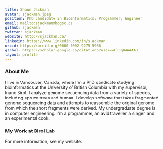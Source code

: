 ```yaml
---
title: Shaun Jackman
avatar: sjackman.jpeg
position: PhD Candidate in Bioinformatics; Programmer; Engineer
email: mailto:sjackman@bcgsc.ca
github: sjackman
twitter: sjackman
website: http://sjackman.ca/
linkedin: https://www.linkedin.com/in/sjackman
orcid: https://orcid.org/0000-0002-9275-5966
gschol: https://scholar.google.ca/citations?user=wFl3qXAAAAAJ
layout: profile
---
```


### About Me
I live in Vancouver, Canada, where I'm a PhD candidate studying bioinformatics at the University of British Columbia with my supervisor, Inanc Birol. I analyze genome sequencing data from a variety of species, including spruce trees and human. I develop software that takes fragmented genome sequencing data and attempts to reassemble the original genome from which the short fragments were derived. My undergraduate degree is in computer engineering. I'm a programmer, an avid traveller, a singer, and an experimental cook.


### My Work at Birol Lab
For more information, see my website. 



